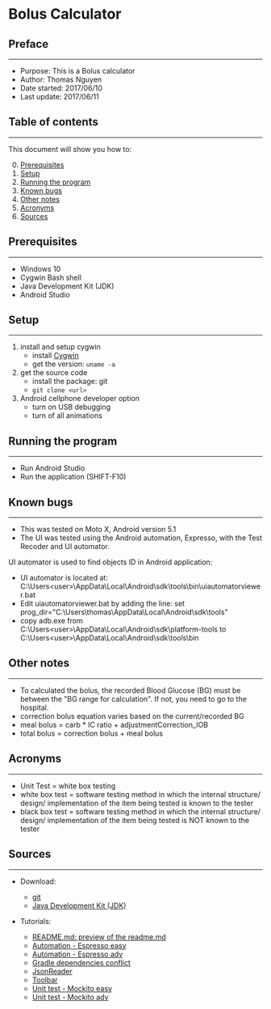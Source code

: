 # Bolus Calculator

## Preface
---

* Purpose: This is a Bolus calculator
* Author: Thomas Nguyen
* Date started: 2017/06/10
* Last update: 2017/06/11

## Table of contents
---

This document will show you how to:

0. [Prerequisites](#Prerequisites)
1. [Setup](#Setup)
2. [Running the program](#Running-the-program)
3. [Known bugs](#Known-bugs)
4. [Other notes](#Other-notes)
5. [Acronyms](#Acronyms)
6. [Sources](#Sources)

## Prerequisites
---

* Windows 10
* Cygwin Bash shell
* Java Development Kit (JDK)
* Android Studio

## Setup
---

1. install and setup cygwin
    * install [Cygwin](https://cygwin.com/install.html)
    * get the version: `uname -a`
2. get the source code
    * install the package: git
    * `git clone <url>`
3. Android cellphone developer option
    * turn on USB debugging
    * turn of all animations

## Running the program
---

* Run Android Studio
* Run the application (SHIFT-F10)

## Known bugs
---

* This was tested on Moto X, Android version 5.1
* The UI was tested using the Android automation, Expresso, with the Test Recoder and UI automator.

UI automator is used to find objects ID in Android application:
* UI automator is located at: C:\Users\<user>\AppData\Local\Android\sdk\tools\bin\uiautomatorviewer.bat
* Edit uiautomatorviewer.bat by adding the line: set prog_dir="C:\Users\thomas\AppData\Local\Android\sdk\tools\"
* copy adb.exe from C:\Users\<user>\AppData\Local\Android\sdk\platform-tools to C:\Users\<user>\AppData\Local\Android\sdk\tools\bin

## Other notes
---

* To calculated the bolus, the recorded Blood Glucose (BG) must be between the "BG range for calculation". If not, you need to go to the hospital.
* correction bolus equation varies based on the current/recorded BG
* meal bolus = carb * IC ratio + adjustmentCorrection_IOB
* total bolus = correction bolus + meal bolus

## Acronyms
---

* Unit Test = white box testing
* white box test = software testing method in which the internal structure/ design/ implementation of the item being tested is known to the tester
* black box test = software testing method in which the internal structure/ design/ implementation of the item being tested is NOT known to the tester

## Sources
---

* Download:

    * [git](https://git-scm.com/)
    * [Java Development Kit (JDK)](http://www.oracle.com/technetwork/java/javase/downloads/index.html)

* Tutorials:

    * [README.md: preview of the readme.md](http://dillinger.io/)
    * [Automation - Espresso easy](http://www.qaautomated.com/p/blog-page.html)
    * [Automation - Espresso adv](http://www.vogella.com/tutorials/AndroidTestingEspresso/article.html)
    * [Gradle dependencies conflict](https://stackoverflow.com/questions/36561037/conflict-with-dependency-com-android-supportsupport-annotations-resolved-ver)
    * [JsonReader](https://developer.android.com/reference/android/util/JsonReader.html)
    * [Toolbar](http://abhiandroid.com/materialdesign/toolbar)
    * [Unit test - Mockito easy](https://gojko.net/2009/10/23/mockito-in-six-easy-examples/)
    * [Unit test - Mockito adv](https://examples.javacodegeeks.com/core-java/mockito/mockito-hello-world-example/)
